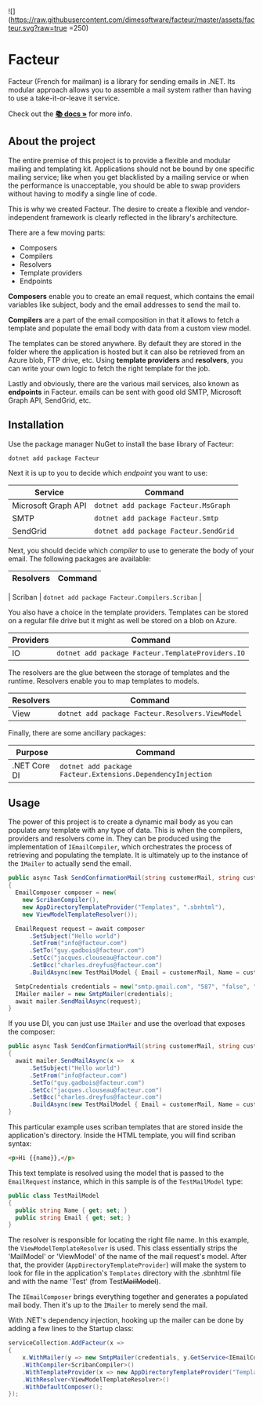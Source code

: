 ﻿![](https://raw.githubusercontent.com/dimesoftware/facteur/master/assets/facteur.svg?raw=true =250)

# Facteur

Facteur (French for mailman) is a library for sending emails in .NET. Its modular approach allows you to assemble a mail system rather than having to use a take-it-or-leave it service.

Check out the **[📚 docs »](https://dimesoftware.github.io/facteur/)** for more info.

## About the project

The entire premise of this project is to provide a flexible and modular mailing and templating kit. Applications should not be bound by one specific mailing service; like when you get blacklisted by a mailing service or when the performance is unacceptable, you should be able to swap providers without having to modify a single line of code. 

This is why we created Facteur. The desire to create a flexible and vendor-independent framework is clearly reflected in the library's architecture.

There are a few moving parts:

- Composers
- Compilers
- Resolvers
- Template providers
- Endpoints

**Composers** enable you to create an email request, which contains the email variables like subject, body and the email addresses to send the mail to.

**Compilers** are a part of the email composition in that it allows to fetch a template and populate the email body with data from a custom view model. 

The templates can be stored anywhere. By default they are stored in the folder where the application is hosted but it can also be retrieved from an Azure blob, FTP drive, etc. Using **template providers** and **resolvers**, you can write your own logic to fetch the right template for the job.

Lastly and obviously, there are the various mail services, also known as **endpoints** in Facteur. emails can be sent with good old SMTP, Microsoft Graph API, SendGrid, etc.

## Installation

Use the package manager NuGet to install the base library of Facteur:

`dotnet add package Facteur`

Next it is up to you to decide which *endpoint* you want to use:

| Service             | Command                               |
| ------------------- | ------------------------------------- |
| Microsoft Graph API | `dotnet add package Facteur.MsGraph`  |
| SMTP                | `dotnet add package Facteur.Smtp`     |
| SendGrid            | `dotnet add package Facteur.SendGrid` |

Next, you should decide which *compiler* to use to generate the body of your email. The following packages are available:

| Resolvers   | Command                                        |
| ----------- | ---------------------------------------------- |

| Scriban     | `dotnet add package Facteur.Compilers.Scriban` |

You also have a choice in the template providers. Templates can be stored on a regular file drive but it might as well be stored on a blob on Azure.

| Providers | Command                                           |
| --------- | ------------------------------------------------- |
| IO        | `dotnet add package Facteur.TemplateProviders.IO` |

The resolvers are the glue between the storage of templates and the runtime. Resolvers enable you to map templates to models.

| Resolvers | Command                                          |
| --------- | ------------------------------------------------ |
| View      | `dotnet add package Facteur.Resolvers.ViewModel` |

Finally, there are some ancillary packages:

| Purpose      | Command                                                     |
| ------------ | ----------------------------------------------------------- |
| .NET Core DI | `dotnet add package Facteur.Extensions.DependencyInjection` |

## Usage

The power of this project is to create a dynamic mail body as you can populate any template with any type of data. This is when the compilers, providers and resolvers come in. They can be produced using the implementation of `IEmailCompiler`, which orchestrates the process of retrieving and populating the template. It is ultimately up to the instance of the `IMailer` to actually send the email.

``` csharp
public async Task SendConfirmationMail(string customerMail, string customerName)
{
  EmailComposer composer = new(
    new ScribanCompiler(),
    new AppDirectoryTemplateProvider("Templates", ".sbnhtml"),
    new ViewModelTemplateResolver());

  EmailRequest request = await composer      
      .SetSubject("Hello world")
      .SetFrom("info@facteur.com")
      .SetTo("guy.gadbois@facteur.com")
      .SetCc("jacques.clouseau@facteur.com")
      .SetBcc("charles.dreyfus@facteur.com")
      .BuildAsync(new TestMailModel { Email = customerMail, Name = customerMail });

  SmtpCredentials credentials = new("smtp.gmail.com", "587", "false", "true", "myuser@gmail.com", "mypassword");
  IMailer mailer = new SmtpMailer(credentials);
  await mailer.SendMailAsync(request);
}
```

If you use DI, you can just use `IMailer` and use the overload that exposes the composer:

``` csharp
public async Task SendConfirmationMail(string customerMail, string customerName)
{
  await mailer.SendMailAsync(x =>  x      
      .SetSubject("Hello world")
      .SetFrom("info@facteur.com")
      .SetTo("guy.gadbois@facteur.com")
      .SetCc("jacques.clouseau@facteur.com")
      .SetBcc("charles.dreyfus@facteur.com")
      .BuildAsync(new TestMailModel { Email = customerMail, Name = customerMail }));
}
```

This particular example uses scriban templates that are stored inside the application's directory. Inside the HTML template, you will find scriban syntax:

```html
<p>Hi {{name}},</p>
```

This text template is resolved using the model that is passed to the `EmailRequest` instance, which in this sample is of the `TestMailModel` type:

```csharp
public class TestMailModel
{
  public string Name { get; set; }
  public string Email { get; set; }
}
```

The resolver is responsible for locating the right file name. In this example, the `ViewModelTemplateResolver` is used. This class essentially strips the 'MailModel' or 'ViewModel' of the name of the mail request's model. After that, the provider (`AppDirectoryTemplateProvider`) will make the system to look for file in the application's `Templates` directory with the .sbnhtml file and with the name 'Test' (from Test~~MailModel~~).

The `IEmailComposer` brings everything together and generates a populated mail body. Then it's up to the `ÌMailer` to merely send the mail.

With .NET's dependency injection, hooking up the mailer can be done by adding a few lines to the Startup class:

```csharp
serviceCollection.AddFacteur(x =>
{
    x.WithMailer(y => new SmtpMailer(credentials, y.GetService<IEmailComposer>()))
    .WithCompiler<ScribanCompiler>()
    .WithTemplateProvider(x => new AppDirectoryTemplateProvider("Templates", ".sbnhtml"))
    .WithResolver<ViewModelTemplateResolver>()
    .WithDefaultComposer();
});
```